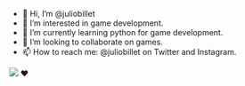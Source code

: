 - 👋 Hi, I’m @juliobillet
- 👀 I’m interested in game development.
- 🌱 I’m currently learning python for game development.
- 💞️ I’m looking to collaborate on games.
- 📫 How to reach me: @juliobillet on Twitter and Instagram.

<img src="https://img.shields.io/badge/Python-3776AB?style=for-the-badge&logo=python&logoColor=white" href="https://python.org/"> ❤️
